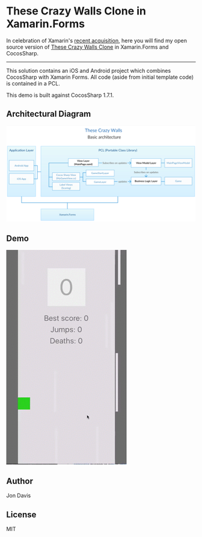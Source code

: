 # These Crazy Walls Clone in Xamarin.Forms

In celebration of Xamarin's [recent acquisition](https://blog.xamarin.com/a-xamarin-microsoft-future/?utm_medium=social&utm_campaign=blog&utm_source=twitter&utm_content=xamarin-joins-microsoft&utm_term=), here you will find my open source version of [These Crazy Walls Clone](https://itunes.apple.com/us/app/these-crazy-walls/id1033014013?mt=8) in Xamarin.Forms and CocosSharp.

---
This solution contains an iOS and Android project which combines CocosSharp with Xamarin Forms. All code (aside from initial template code) is contained in a PCL.

This demo is built against CocosSharp 1.7.1.

## Architectural Diagram
![screenshot](https://github.com/jonedavis/Xamarin.Forms-With-Cocosharp/blob/master/Screenshots/Arch-Diagram.png "Diagram")

## Demo
![screenshot](https://github.com/jonedavis/Xamarin.Forms-With-Cocosharp/blob/master/Screenshots/TheseCrazyWallsInForms.gif "TheseCrazyWallsInForms")


Author
---
Jon Davis

License
---
MIT
